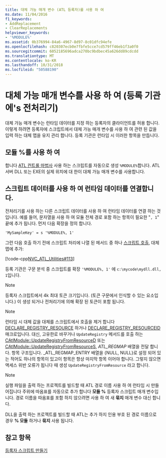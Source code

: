 ```yaml
---
title: 대체 가능 매개 변수 (ATL 등록자)를 사용 하 여
ms.date: 11/04/2016
f1_keywords:
- AddReplacement
- ClearReplacements
helpviewer_keywords:
- '%MODULE%'
ms.assetid: 0b376994-84a6-4967-8d97-8c01dfc94efe
ms.openlocfilehash: c820307ecb0e7fbfe5cce7cd579ff46eb1f3a0f0
ms.sourcegitcommit: 6052185696adca270bc9bdbec45a626dd89cdcdd
ms.translationtype: MT
ms.contentlocale: ko-KR
ms.lasthandoff: 10/31/2018
ms.locfileid: "50588190"
---
```

# <a name="using-replaceable-parameters-the-registrar39s-preprocessor"></a>대체 가능 매개 변수를 사용 하 여 (등록 기관에&#39;s 전처리기)

대체 가능 매개 변수는 런타임 데이터를 지정 하는 등록자의 클라이언트를 허용 합니다. 이렇게 하려면 등록자에 스크립트에서 대체 가능 매개 변수를 사용 하 여 관련 된 값을 입력 하는 대체 맵을 유지 관리 합니다. 등록 기관은 런타임 시 이러한 항목을 만듭니다.

##  <a name="_atl_using_.25.module.25"></a> 모듈 %를 사용 하 여

합니다 [ATL 컨트롤 마법사](../atl/reference/atl-control-wizard.md) 사용 하는 스크립트를 자동으로 생성 `%MODULE%`합니다. ATL 서버 DLL 또는 EXE의 실제 위치에 대 한이 대체 가능 매개 변수를 사용합니다.

## <a name="concatenating-run-time-data-with-script-data"></a>스크립트 데이터를 사용 하 여 런타임 데이터를 연결합니다.

전처리기를 사용 하는 다른 스크립트 데이터를 사용 하 여 런타임 데이터를 연결 하는 것입니다. 예를 들어, 문자열을 사용 하 여 모듈 전체 경로 포함 하는 항목이 필요한 "`, 1`" 끝에 추가 됩니다. 먼저 다음 확장을 정의 합니다.

```
'MySampleKey' = s '%MODULE%, 1'
```

그런 다음 호출 하기 전에 스크립트 처리에 나열 된 메서드 중 하나 [스크립트 호출](../atl/invoking-scripts.md), 대체 맵에 추가:

[!code-cpp[NVC_ATL_Utilities#113](../atl/codesnippet/cpp/using-replaceable-parameters-the-registrar-s-preprocessor_1.cpp)]

등록 기관은 구문 분석 중 스크립트를 확장 `'%MODULE%, 1'` 에 `c:\mycode\mydll.dll, 1`입니다.

> [!NOTE]
>  등록자 스크립트에서 4k 최대 토큰 크기입니다. (토큰 구문에서 인식할 수 있는 요소입니다.) 이 생성 되거나 전처리기에 의해 확장 된 토큰이 포함 됩니다.

> [!NOTE]
>  런타임 시 대체 값을 대체를 스크립트에서 호출을 제거 합니다 [DECLARE_REGISTRY_RESOURCE](../atl/reference/registry-macros.md#declare_registry_resource) 하거나 [DECLARE_REGISTRY_RESOURCEID](../atl/reference/registry-macros.md#declare_registry_resourceid) 매크로입니다. 대신, 고유한로 바꾸거나 `UpdateRegistry` 메서드를 호출 하는 [CAtlModule::UpdateRegistryFromResourceD](../atl/reference/catlmodule-class.md#updateregistryfromresourced) 또는 [CAtlModule::UpdateRegistryFromResourceS](../atl/reference/catlmodule-class.md#updateregistryfromresources), _ATL_REGMAP_ 배열을 전달 합니다. 항목 구조입니다. _ATL_REGMAP_ENTRY 배열을 {NULL, NULL}로 설정 되어 있는 적어도 하나의 항목이 있고이 항목은 항상 마지막 항목 이어야 합니다. 그렇지 않으면 액세스 위반 오류가 됩니다 때 생성 `UpdateRegistryFromResource` 라고 합니다.

> [!NOTE]
>  실행 파일을 출력 하는 프로젝트를 빌드할 때 ATL 경로 이름 사용 하 여 런타임 시 만들어집니다 주위에 따옴표를 자동으로 추가 합니다 **모듈 %** 등록자 스크립트 매개 변수입니다. 경로 이름을 따옴표를 포함 하지 않으려면 사용 하 여 새 **묶지** 매개 변수 대신 합니다.
>
>  DLL을 출력 하는 프로젝트를 빌드할 때 ATL는 추가 하지 인용 부호 된 경로 이름으로 경우 **% 모듈** 하거나 **묶지** 사용 됩니다.

## <a name="see-also"></a>참고 항목

[등록자 스크립트 만들기](../atl/creating-registrar-scripts.md)

